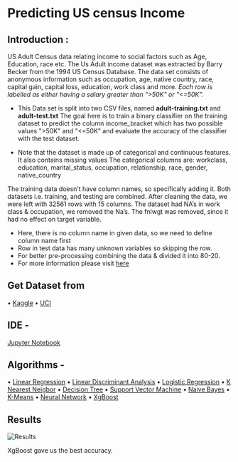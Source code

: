 # Predicting US census Income

## Introduction : 
US Adult Census data relating income to social factors such as Age, Education, race etc. The Us Adult income dataset was extracted by Barry Becker from the 1994 US Census Database. The data set consists of anonymous information such as occupation, age, native country, race, capital gain, capital loss, education, work class and more. _Each row is labelled as either having a salary greater than ">50K" or "<=50K"._

- This Data set is split into two CSV files, named **adult-training.txt** and **adult-test.txt**
The goal here is to train a binary classifier on the training dataset to predict the column income_bracket which has two possible values ">50K" and "<=50K" and evaluate the accuracy of the classifier with the test dataset. 

- Note that the dataset is made up of categorical and continuous features. It also contains missing values The categorical columns are: workclass, education, marital_status, occupation, relationship, race, gender, native_country

The training data doesn’t have column names, so specifically adding it. Both datasets i.e. training, and testing are combined. After cleaning the data, we were left with 32561 rows with 15 columns. The dataset had NA’s in work class & occupation,
we removed the Na’s. The fnlwgt was removed, since it had no effect on target variable.

-	Here, there is no column name in given data, so we need to define column name first
-	Row in test data has many unknown variables so skipping the row. 
-	For better pre-processing combining the data & divided it into 80-20.
- For more information please visit [here](https://www.census.gov/)

## Get Dataset from 
 •	[Kaggle](https://www.kaggle.com/johnolafenwa/us-census-data/data) 
 •	[UCI](https://archive.ics.uci.edu/ml/datasets/US+Census+Data+(1990))

## IDE - 
  [Jupyter Notebook](http://jupyter.org/)

## Algorithms - 
 • [Linear Regression](https://en.wikipedia.org/wiki/Linear_regression)
 • [Linear Discriminant Analysis](https://en.wikipedia.org/wiki/Linear_discriminant_analysis)
 • [Logistic Regression](https://en.wikipedia.org/wiki/Logistic_regression)
 • [K Nearest Neigbor](https://en.wikipedia.org/wiki/K-nearest_neighbors_algorithm)
 • [Decision Tree](https://en.wikipedia.org/wiki/Decision_tree_learning)
 • [Support Vector Machine](https://en.wikipedia.org/wiki/Support_vector_machine)
 • [Naive Bayes](https://en.wikipedia.org/wiki/Naive_Bayes_classifier)
 • [K-Means](https://en.wikipedia.org/wiki/K-means_clustering)
 • [Neural Network](https://en.wikipedia.org/wiki/Artificial_neural_network)
 • [XgBoost](https://en.wikipedia.org/wiki/Xgboost)
 
 ## Results 
 ![Results](https://user-images.githubusercontent.com/21111859/33803528-9ae0bc82-dd60-11e7-9563-4689561a37b5.png)
 
 XgBoost gave us the best accuracy. 

